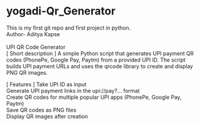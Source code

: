 # yogadi-Qr_Generator <br>
This is my first git repo and first project in python.<br>
Author- Aditya Kapse <br>
                                                                    <br> UPI QR Code Generator <br>
[ Short description ]
A simple Python script that generates UPI payment QR codes (PhonePe, Google Pay, Paytm) from a provided UPI ID. The script builds UPI payment URLs and uses the qrcode library to create and display PNG QR images.

 [ Features ]
Take UPI ID as input <br>
Generate UPI payment links in the upi://pay?... format <br>
Create QR codes for multiple popular UPI apps (PhonePe, Google Pay, Paytm) <br>
Save QR codes as PNG files  <br>
Display QR images after creation  <br>
